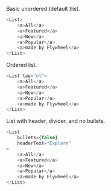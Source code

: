 Basic unordered (default )list.
```js
<List>
	<a>All</a>
	<a>Featured</a>
	<a>New</a>
	<a>Popular</a>
	<a>made by Flywheel</a>
</List>
```

Ordered list.
```js
<List tag="ol">
	<a>All</a>
	<a>Featured</a>
	<a>New</a>
	<a>Popular</a>
	<a>made by Flywheel</a>
</List>
```

List with header, divider, and no bullets.
```js
<List
	bullets={false}
	headerText="Explore"
>
	<a>All</a>
	<a>Featured</a>
	<a>New</a>
	<a>Popular</a>
	<a>made by Flywheel</a>
</List>
```
